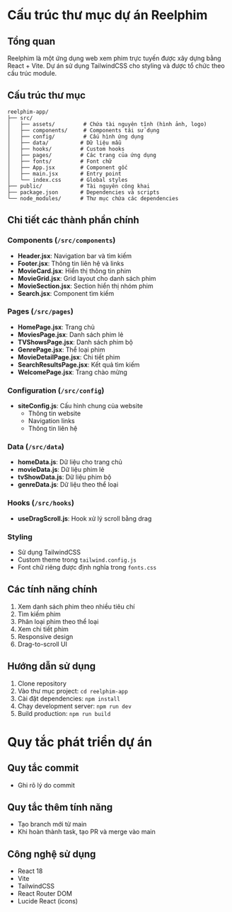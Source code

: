 # Cấu trúc thư mục dự án Reelphim

## Tổng quan
Reelphim là một ứng dụng web xem phim trực tuyến được xây dựng bằng React + Vite. Dự án sử dụng TailwindCSS cho styling và được tổ chức theo cấu trúc module.

## Cấu trúc thư mục

```
reelphim-app/
├── src/
│   ├── assets/         # Chứa tài nguyên tĩnh (hình ảnh, logo)
│   ├── components/     # Components tái sử dụng
│   ├── config/         # Cấu hình ứng dụng
│   ├── data/          # Dữ liệu mẫu
│   ├── hooks/         # Custom hooks
│   ├── pages/         # Các trang của ứng dụng
│   ├── fonts/         # Font chữ
│   ├── App.jsx        # Component gốc
│   ├── main.jsx       # Entry point
│   └── index.css      # Global styles
├── public/            # Tài nguyên công khai
├── package.json       # Dependencies và scripts
└── node_modules/      # Thư mục chứa các dependencies
```

## Chi tiết các thành phần chính

### Components (`/src/components`)
- **Header.jsx**: Navigation bar và tìm kiếm
- **Footer.jsx**: Thông tin liên hệ và links
- **MovieCard.jsx**: Hiển thị thông tin phim
- **MovieGrid.jsx**: Grid layout cho danh sách phim
- **MovieSection.jsx**: Section hiển thị nhóm phim
- **Search.jsx**: Component tìm kiếm

### Pages (`/src/pages`)
- **HomePage.jsx**: Trang chủ
- **MoviesPage.jsx**: Danh sách phim lẻ
- **TVShowsPage.jsx**: Danh sách phim bộ
- **GenrePage.jsx**: Thể loại phim
- **MovieDetailPage.jsx**: Chi tiết phim
- **SearchResultsPage.jsx**: Kết quả tìm kiếm
- **WelcomePage.jsx**: Trang chào mừng

### Configuration (`/src/config`)
- **siteConfig.js**: Cấu hình chung của website
  - Thông tin website
  - Navigation links
  - Thông tin liên hệ

### Data (`/src/data`)
- **homeData.js**: Dữ liệu cho trang chủ
- **movieData.js**: Dữ liệu phim lẻ
- **tvShowData.js**: Dữ liệu phim bộ
- **genreData.js**: Dữ liệu theo thể loại

### Hooks (`/src/hooks`)
- **useDragScroll.js**: Hook xử lý scroll bằng drag

### Styling
- Sử dụng TailwindCSS
- Custom theme trong `tailwind.config.js`
- Font chữ riêng được định nghĩa trong `fonts.css`

## Các tính năng chính
1. Xem danh sách phim theo nhiều tiêu chí
2. Tìm kiếm phim
3. Phân loại phim theo thể loại
4. Xem chi tiết phim
5. Responsive design
6. Drag-to-scroll UI

## Hướng dẫn sử dụng
1. Clone repository
2. Vào thư mục project: `cd reelphim-app`
3. Cài đặt dependencies: `npm install`
4. Chạy development server: `npm run dev`
5. Build production: `npm run build`

# Quy tắc phát triển dự án
## Quy tắc commit
- Ghi rõ lý do commit

## Quy tắc thêm tính năng
- Tạo branch mới từ main
- Khi hoàn thành task, tạo PR và merge vào main

## Công nghệ sử dụng
- React 18
- Vite
- TailwindCSS
- React Router DOM
- Lucide React (icons)
